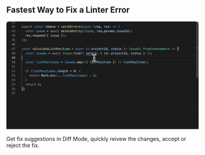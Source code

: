 ## Fastest Way to Fix a Linter Error

<img src="https://github.com/Personabo-Technologies/easycode-public/blob/main/assets/quick-fix.gif?raw=true" alt="Fastest way to edit a codeblock">

Get fix suggestions in Diff Mode, quickly reivew the changes, accept or reject the fix.